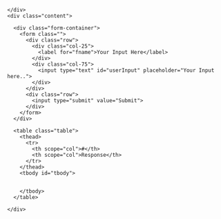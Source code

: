 <!-- THIS IS A COMMENT/ALSO MULTILINE -->

<!-- 
    FUNDAMENTALS: https://www.internetingishard.com/
 -->
<!-- 
    CHALLENGE
    A basic(responsive) html page with a form to post to a backend and display a list of responses?
 -->

<!-- 
     BIOLERPLATE 
    https://www.sitepoint.com/a-basic-html5-template/
    -->






  <div class="container">
    <div class="header">

    </div>
    <div class="content">

      <div class="form-container">
        <form class="">
          <div class="row">
            <div class="col-25">
              <label for="fname">Your Input Here</label>
            </div>
            <div class="col-75">
              <input type="text" id="userInput" placeholder="Your Input here..">
            </div>
          </div>
          <div class="row">
            <input type="submit" value="Submit">
          </div>
        </form>
      </div>

      <table class="table">
        <thead>
          <tr>
            <th scope="col">#</th>
            <th scope="col">Response</th>
          </tr>
        </thead>
        <tbody id="tbody">
          
  
        </tbody>
      </table>

    </div>


  </div>

  <div class="footer">

  </div>
  </div>

  <script>
        //counting the responses
         var counter = 0;

         //function to create the table
          function createTable(data){
          var tbody = document.getElementById("tbody");
          var tr = document.createElement("tr");
          var th = document.createElement("th");
          var td = document.createElement("td");

          for(var i=0; i< data.length;i++){
            tbody.appendChild(tr);

            tr.appendChild(th);
            th.appendChild(document.createTextNode(++counter));
            tr.appendChild(td);
            td.appendChild(document.createTextNode(data[i]))
          }
          //clearing the array to avoid duplicate responses
          data.length = 0;
        }

          var words = [];

          let element = document.getElementById("userInput");
          addEventListener("submit", function(event) {
          event.preventDefault();

          console.log(element.value);

          //check if response is empty
          if(element.value == ""){
            alert("response can not be empty");
          }else{
          words.push(element.value);
          createTable(words);

          }
          });
          

/*
PLACE CHALLENGE CODE HERE THAT DEALS WITH DON MANIPULATION
*/
